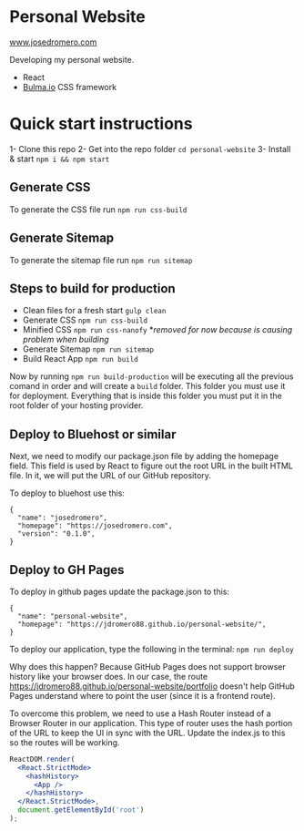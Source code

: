 # Personal Website
www.josedromero.com

Developing my personal website.

- React
- [Bulma.io](https://bulma.io/) CSS framework

# Quick start instructions
1- Clone this repo
2- Get into the repo folder `cd personal-website`
3- Install & start `npm i && npm start`

## Generate CSS
To generate the CSS file run `npm run css-build`

## Generate Sitemap
To generate the sitemap file run `npm run sitemap`

## Steps to build for production
- Clean files for a fresh start `gulp clean`
- Generate CSS `npm run css-build`
- Minified CSS `npm run css-nanofy` **removed for now because is causing problem when building*
- Generate Sitemap `npm run sitemap`
- Build React App `npm run build`

Now by running `npm run build-production` will be executing all the previous comand in order and will create a `build` folder. This folder you must use it for deployment. Everything that is inside this folder you must put it in the root folder of your hosting provider.

## Deploy to Bluehost or similar
Next, we need to modify our package.json file by adding the homepage field. This field is used by React to figure out the root URL in the built HTML file. In it, we will put the URL of our GitHub repository.

To deploy to bluehost use this:
```
{
  "name": "josedromero",
  "homepage": "https://josedromero.com",
  "version": "0.1.0",
}
```

## Deploy to GH Pages
To deploy in github pages update the package.json to this:
```
{
  "name": "personal-website",
  "homepage": "https://jdromero88.github.io/personal-website/",
}  
```
To deploy our application, type the following in the terminal:
`npm run deploy`

Why does this happen? Because GitHub Pages does not support browser history like your browser does. In our case, the route https://jdromero88.github.io/personal-website/portfolio doesn't help GitHub Pages understand where to point the user (since it is a frontend route).

To overcome this problem, we need to use a Hash Router instead of a Browser Router in our application. This type of router uses the hash portion of the URL to keep the UI in sync with the URL.
Update the index.js to this so the routes will be working.
```jsx
ReactDOM.render(
  <React.StrictMode>
    <hashHistory>
      <App />
    </hashHistory>
  </React.StrictMode>,
  document.getElementById('root')
);
```
